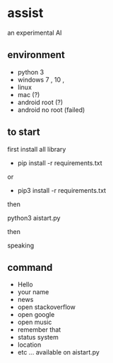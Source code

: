 # assist
an experimental AI 

## environment 
- python 3
- windows 7 , 10 , 
- linux
- mac (?)
- android root (?)
- android no root (failed)

## to start 

first install all library

- pip install -r requirements.txt

or

- pip3 install -r requirements.txt

then

python3 aistart.py

then

speaking

## command
- Hello
- your name
- news
- open stackoverflow
- open google
- open music
- remember that
- status system
- location
- etc ... available on aistart.py
